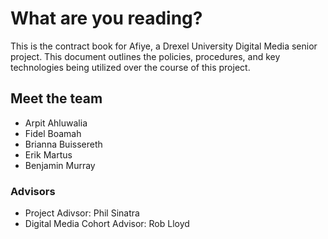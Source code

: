 # What are you reading? <!-- {docsify-ignore-all} -->

This is the contract book for Afiye, a Drexel University Digital Media senior project. This document outlines the policies, procedures, and key technologies being utilized over the course of this project.

## Meet the team

- Arpit Ahluwalia
- Fidel Boamah
- Brianna Buissereth
- Erik Martus
- Benjamin Murray

### Advisors

- Project Adivsor: Phil Sinatra
- Digital Media Cohort Advisor: Rob Lloyd

